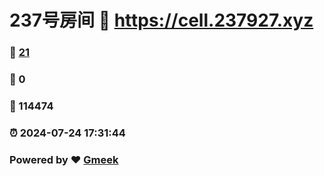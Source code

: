 # 237号房间 :link: https://cell.237927.xyz 
### :page_facing_up: [21](https://cell.237927.xyz/tag.html) 
### :speech_balloon: 0 
### :hibiscus: 114474 
### :alarm_clock: 2024-07-24 17:31:44 
### Powered by :heart: [Gmeek](https://github.com/Meekdai/Gmeek)
